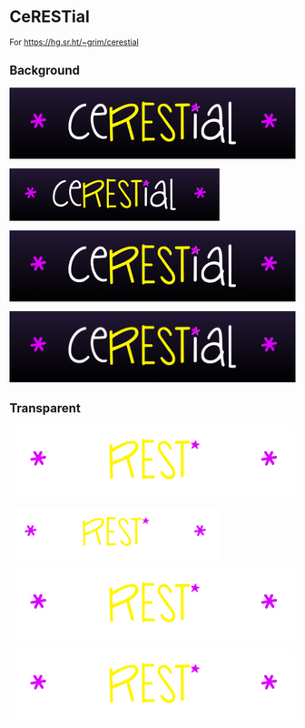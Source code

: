 # CeRESTial

For https://hg.sr.ht/~grim/cerestial

## Background

![](background/cerestrial-logo.svg)

![](background/cerestrial-logo.png)

![](background/cerestrial-logo@2x.png)

![](background/cerestrial-logo@3x.png)

## Transparent

![](transparent/cerestrial-logo.svg)

![](transparent/cerestrial-logo.png)

![](transparent/cerestrial-logo@2x.png)

![](transparent/cerestrial-logo@3x.png)